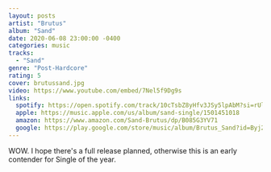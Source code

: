 ```yaml
---
layout: posts
artist: "Brutus"
album: "Sand"
date: 2020-06-08 23:00:00 -0400
categories: music
tracks:
  - "Sand"
genre: "Post-Hardcore"
rating: 5
cover: brutussand.jpg
video: https://www.youtube.com/embed/7Nel5f9Dg9s
links:
  spotify: https://open.spotify.com/track/10cTsbZ8yHfv3JSy5lpAbM?si=rUlTfx3yQFuFUGIfjwbTpg
  apple: https://music.apple.com/us/album/sand-single/1501451018
  amazon: https://www.amazon.com/Sand-Brutus/dp/B085G3YV71
  google: https://play.google.com/store/music/album/Brutus_Sand?id=Byj2s2caox6cvdexkw3rwvvcyti&hl=en_US
---
```


WOW.  I hope there's a full release planned, otherwise this is an early contender for Single of the year.
